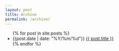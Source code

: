 ```yaml
---
layout: post
title: Archive
permalink: /archive/
---
```


<ul>
  {% for post in site.posts %}
    <li>
      {{post.date | date: "%Y/%m/%d"}}  <a href="{{ post.url }}">{{ post.title }}</a>
    </li>
  {% endfor %}
</ul>
